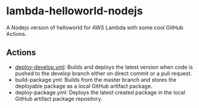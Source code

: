 # lambda-helloworld-nodejs

A Nodejs version of helloworld for AWS Lambda with some cool GitHub Actions.

## Actions

* [deploy-develop.yml](.github/actions/deploy-develop.yml): Builds and deploys the latest version when code is pushed to the develop branch either on direct commit or a pull request.
* build-package.yml: Builds from the master branch and stores the deployable package as a local GitHub artifact package.
* deploy-package.yml: Deploys the latest created package in the local GitHub artifact package repository.

